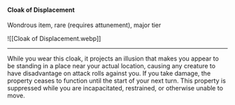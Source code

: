 #### Cloak of Displacement

Wondrous item, rare (requires attunement), major tier

![[Cloak of Displacement.webp]]

---

While you wear this cloak, it projects an illusion that makes you appear to be standing in a place near your actual location, causing any creature to have disadvantage on attack rolls against you. If you take damage, the property ceases to function until the start of your next turn. This property is suppressed while you are incapacitated, restrained, or otherwise unable to move.